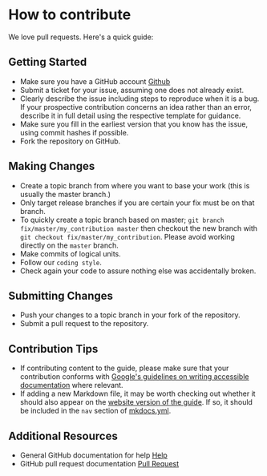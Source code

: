 How to contribute
=================

We love pull requests. Here's a quick guide:

Getting Started
---------------

-  Make sure you have a GitHub account <a href="https://github.com/signup/free/" target="_blank">Github</a>
-  Submit a ticket for your issue, assuming one does not already exist.
-  Clearly describe the issue including steps to reproduce when it is a bug. If your prospective contribution concerns an idea rather than an error, describe it in full detail using the respective template for guidance.
-  Make sure you fill in the earliest version that you know has the issue, using commit hashes if possible.
-  Fork the repository on GitHub.

Making Changes
--------------

-  Create a topic branch from where you want to base your work (this is usually the master branch.)
-  Only target release branches if you are certain your fix must be on
   that branch.
-  To quickly create a topic branch based on master;
   ``git branch fix/master/my_contribution master`` then checkout
   the new branch with ``git checkout fix/master/my_contribution``.
   Please avoid working directly on the ``master`` branch.
-  Make commits of logical units.
-  Follow our `coding style`.
-  Check again your code to assure nothing else was accidentally broken.

Submitting Changes
------------------

-  Push your changes to a topic branch in your fork of the repository.
-  Submit a pull request to the repository.

Contribution Tips
-----------------

-  If contributing content to the guide, please make sure that your contribution conforms with [Google's guidelines on writing accessible documentation](https://developers.google.com/style/accessibility) where relevant.
-  If adding a new Markdown file, it may be worth checking out whether it should also appear on the [website version of the guide](https://e-panourgia.github.io/cosmos-tour/). If so, it should be included in the `nav` section of [mkdocs.yml](https://github.com/zkotti/cosmos-tour/blob/main/mkdocs/mkdocs.yml).

Additional Resources
--------------------

-  General GitHub documentation for help <a href="https://docs.github.com/en/" target="_blank">Help</a>
-  GitHub pull request
   documentation <a href="https://help.github.com/articles/about-pull-requests/" target="_blank">Pull Request</a>
